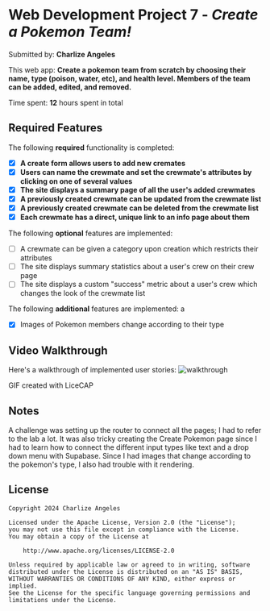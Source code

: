# Web Development Project 7 - *Create a Pokemon Team!*

Submitted by: **Charlize Angeles**

This web app: **Create a pokemon team from scratch by choosing their name, type (poison, water, etc), and health level. Members of the team can be added, edited, and removed.**

Time spent: **12** hours spent in total

## Required Features

The following **required** functionality is completed:

- [X] **A create form allows users to add new cremates**
- [X] **Users can name the crewmate and set the crewmate's attributes by clicking on one of several values**
- [X] **The site displays a summary page of all the user's added crewmates**
- [X] **A previously created crewmate can be updated from the crewmate list**
- [X] **A previously created crewmate can be deleted from the crewmate list**
- [X] **Each crewmate has a direct, unique link to an info page about them**

The following **optional** features are implemented:

- [ ] A crewmate can be given a category upon creation which restricts their attributes
- [ ] The site displays summary statistics about a user's crew on their crew page 
- [ ] The site displays a custom "success" metric about a user's crew which changes the look of the crewmate list

The following **additional** features are implemented:
a
* [X] Images of Pokemon members change according to their type

## Video Walkthrough

Here's a walkthrough of implemented user stories:
![walkthrough](https://github.com/charlilize/pokemon-team/assets/148724296/68d4a8b1-d4c2-47e8-8a92-013b8c50b56f)

<!-- Replace this with whatever GIF tool you used! -->
GIF created with LiceCAP
<!-- Recommended tools:
[Kap](https://getkap.co/) for macOS
[ScreenToGif](https://www.screentogif.com/) for Windows
[peek](https://github.com/phw/peek) for Linux. -->

## Notes

A challenge was setting up the router to connect all the pages; I had to refer to the lab a lot. It was also tricky creating the Create Pokemon page since I had to learn how to connect the different input types like text and a drop down menu with Supabase. Since I had images that change according to the pokemon's type, I also had  trouble with it rendering. 

## License

    Copyright 2024 Charlize Angeles

    Licensed under the Apache License, Version 2.0 (the "License");
    you may not use this file except in compliance with the License.
    You may obtain a copy of the License at

        http://www.apache.org/licenses/LICENSE-2.0

    Unless required by applicable law or agreed to in writing, software
    distributed under the License is distributed on an "AS IS" BASIS,
    WITHOUT WARRANTIES OR CONDITIONS OF ANY KIND, either express or implied.
    See the License for the specific language governing permissions and
    limitations under the License.

